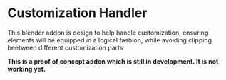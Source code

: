 # Customization Handler

This blender addon is design to help handle customization, ensuring elements will be equipped in a logical fashion, while avoiding clipping beetween different customization parts

**This is a proof of concept addon which is still in development. It is not working yet.**
